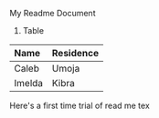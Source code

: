 My Readme Document

1. Table

|Name|Residence|
|:--| :--|
|Caleb|Umoja|
|Imelda|Kibra|

Here's  a first time trial of read me tex

  
